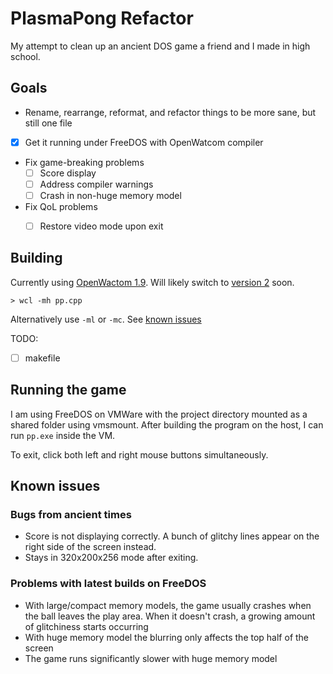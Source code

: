 # PlasmaPong Refactor

My attempt to clean up an ancient DOS game a friend and I made in high school.

## Goals

- Rename, rearrange, reformat, and refactor things to be more sane, but still one file
- [X] Get it running under FreeDOS with OpenWatcom compiler
- Fix game-breaking problems
    - [ ] Score display
    - [ ] Address compiler warnings
    - [ ] Crash in non-huge memory model
- Fix QoL problems
    - [ ] Restore video mode upon exit


## Building

Currently using [OpenWactom 1.9](http://openwatcom.org/ftp/install/). Will likely switch to [version 2](https://github.com/open-watcom/open-watcom-v2) soon.

```
> wcl -mh pp.cpp
```

Alternatively use `-ml` or `-mc`. See [known issues](#problems-with-latest-builds-on-freedos)

TODO:

- [ ] makefile

## Running the game


I am using FreeDOS on VMWare with the project directory mounted as a shared folder using vmsmount. After building the program on the host, I can run `pp.exe` inside the VM.

To exit, click both left and right mouse buttons simultaneously.


## Known issues

### Bugs from ancient times

- Score is not displaying correctly. A bunch of glitchy lines appear on the right side of the screen instead.
- Stays in 320x200x256 mode after exiting.

### Problems with latest builds on FreeDOS

- With large/compact memory models, the game usually crashes when the ball leaves the play area. When it doesn't crash, a growing amount of glitchiness starts occurring
- With huge memory model the blurring only affects the top half of the screen
- The game runs significantly slower with huge memory model
